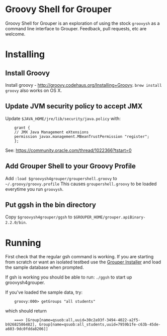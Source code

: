 Groovy Shell for Grouper
========================

Groovy Shell for Grouper is an exploration of using the stock `groovysh` as a command line interface to Grouper. Feedback, pull requests, etc are welcome.

Installing
==========

Install Groovy
--------------

Install groovy - http://groovy.codehaus.org/Installing+Groovy.  `brew install groovy` also works on OS X.

Update JVM security policy to accept JMX
--------------------------

Update `$JAVA_HOME/jre/lib/security/java.policy` with:

```
    grant {
    // JMX Java Management eXtensions
    permission javax.management.MBeanTrustPermission "register";
    };
```

See: https://community.oracle.com/thread/1022366?tstart=0

Add Grouper Shell to your Groovy Profile
---------------------

Add `:load $groovysh4grouper/groupershell.groovy` to `~/.groovy/groovy.profile`
This causes `groupershell.groovy` to be loaded everytime you run `groovysh`.

Put ggsh in the bin directory
-----------------------------

Copy `$groovysh4grouper/ggsh` to `$GROUPER_HOME/grouper.apiBinary-2.2.0/bin`.

Running
=======

First check that the regular gsh command is working.  If you are starting from scratch or want an isolated testbed use the [Grouper Installer](https://spaces.internet2.edu/display/Grouper/Grouper+Downloads) and load the sample database when prompted.

If gsh is working you should be able to run:
`./ggsh` to start up groovysh4grouper.

If you've loaded the sample data, try:

```
    groovy:000> getGroups "all students"
```

which should return

```
    ===> [Group[name=qsuob:all,uuid=30c2a93f-3494-4022-a2f5-b92682586482], Group[name=qsuob:all_students,uuid=7959b1fe-c63b-45de-a603-9dc0fdda8206]]
```
